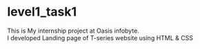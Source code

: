 # level1_task1
This is My internship project at Oasis infobyte. <br>
I developed Landing page of T-series website using HTML & CSS
